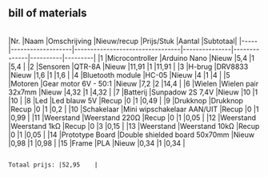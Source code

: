 ## bill of materials
<br />
|Nr.	|Naam	              |Omschrijving	                          |Nieuw/recup    |Prijs/Stuk	   |Aantal	  |Subtotaal|
|-----|-------------------|---------------------------------|---------------|--------------|----------|---------|
|1	  |Microcontroller	  |Arduino Nano	                    |Nieuw          |5,4	         |1	        |5,4      |
|2	  |Sensoren	          |QTR-8A	                          |Nieuw          |11,91	       |1	        |11,91    |
|3	  |H-brug	            |DRV8833	                        |Nieuw          |1,6	         |1	        |1,6      |
|4	  |Bluetooth module	  |HC-05	                          |Nieuw          |4	           |1	        |4        |
|5	  |Motoren	          |Gear motor 6V - 50:1	            |Nieuw          |7,2	         |2	        |14,4     |
|6	  |Wielen	            |Wielen pair 32x7mm	              |Nieuw          |4,32	         |1	        |4,32     |
|7	  |Batterij	          |Sunpadow 2S 7,4V	                |Nieuw          |10	           |1	        |10       |
|8	  |Led	              |Led blauw 5V	                    |Recup          |0	           |1	        |0,49     |
|9	  |Drukknop	          |Drukknop 	                      |Recup          |0	           |1	        |0,2      |
|10	  |Schakelaar	        |Mini wipschakelaar AAN/UIT	      |Recup          |0	           |1	        |0,99     |
|11	  |Weerstand	        |Weerstand 220Ω	                  |Recup          |0	           |1	        |0,05     | 
|12	  |Weerstand	        |Weerstand 1kΩ	                  |Recup          |0	           |3	        |0,15     |
|13	  |Weerstand	        |Weerstand 10kΩ	                  |Recup          |0	           |1	        |0,05     |
|14	  |Prototype Board    |Double shielded board 50x70mm	  |Nieuw          |0,98	         |1	        |0,98     |
|15	  |Frame	            |PLA	                            |Nieuw          |0,34	         |1	        |0,34     |

                                                                                        Totaal prijs: |52,95    |
                                                                                              
